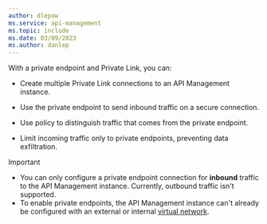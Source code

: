 ```yaml
---
author: dlepow
ms.service: api-management
ms.topic: include
ms.date: 03/09/2023
ms.author: danlep
---
```


With a private endpoint and Private Link, you can:

- Create multiple Private Link connections to an API Management instance. 

- Use the private endpoint to send inbound traffic on a secure connection. 

- Use policy to distinguish traffic that comes from the private endpoint. 

- Limit incoming traffic only to private endpoints, preventing data exfiltration.

> [!IMPORTANT]
> * You can only configure a private endpoint connection for **inbound** traffic to the API Management instance. Currently, outbound traffic isn't supported. 
> * To enable private endpoints, the API Management instance can't already be configured with an external or internal [virtual network](../articles/api-management/virtual-network-concepts.md).  
